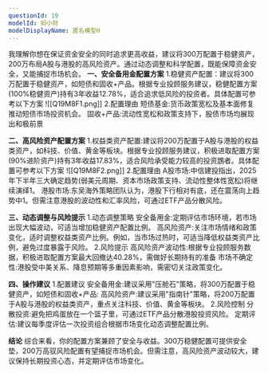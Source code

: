 ```yaml
---
questionId: 19
modelId: 蚂小财
modelDisplayName: 匿名模型H
---
```

我理解你想在保证资金安全的同时追求更高收益，建议将300万配置于稳健资产，200万布局A股与港股的高风险资产。通过动态调整和科学配置，既能保障资金安全，又能捕捉市场机会。
**一、安全备用金配置方案**
1.稳健资产配置：建议将300万配置于稳健资产，如短债和固收+产品。根据专业投顾服务建议，稳健配置方案(100%稳健资产)持有3年收益12.78%，适合追求低风险的投资者。具体配置可参考以下方案
![[Q19M8F1.png]]
2.配置理由
短债基金:货币政策宽松及基本面修复推动短债市场投资机会。
固收+产品:流动性宽松和政策支持下，股债市场均展现出和极前景

**二、高风险资产配置方案**
1.权益类资产配置:建议将200万配置于A股与港股的权益类资产，如科技、价值、黄金等板块。根据专业投顾服务建议，积极进取配置方案(90%进阶资产)持有3年收益17.83%，适合风险承受能力较高的投资鵾者。具体配置可参考以下方案
![[Q19M8F2.png]]
2.配置理由
A股市场:中信建投指出，2025年下半年三大确定趋势(弱美元周期、资本市场政策支持、流动性整体性宽松)将继续演绎1。
港股市场:东吴海外策略团队认为，港股下行相对有底，还在震荡向上趋势中1。但需注意港股的波动性和汇率风险，可通过ETF产品分散风险。

**三、动态调整与风险提示**
1.动态调整策略
安全备用金:定期评估市场环境，若市场出现大幅波动，可适当增加稳健资产配置比例。
高风险资产:关注市场情绪和政策变化，适时调整权益类资产比例。例如，当市场过热时，可适当降低权益类资产比例，避免过度暴露于风险。
2.风险提示
高风险资产波动性:根据专业投顾服务数据，积极进取配置方案最大回撤达40.28%，需做好长期持有的准备
市场不确定性:港股受中美关系、降息预期等多重因素影响，需密切关注政策变化。

**四、操作建议**
1.配置建议
安全备用金:建议采用"压舱石"策略，将300万配置于稳健资产，如短债和固收+产品:
高风险资产:建议采用"指南针"策略，将200万配置于A股与港股的权益类资产，重点关注科技、价值、黄金等板块。
2.风险控制
分散投资:避免把鸡蛋放在一个篮子里，可通过ETF产品分散港股投资风险。
定期评估:建议每季度评估一次投资组合根据市场变化动态调整配置比例。

**结论**
综合来看，你的配置方案兼顾了安全与收益。300万稳健配置可提供安全垫，200万高驭风险配置有望捕捉市场机会。但需注意，高风险资产波动较大，建议保持长期投资心态，并定期评估市场变化。